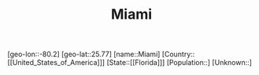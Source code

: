 ﻿---
title: "Miami"
location: [25.77,-80.2]
type: City
tags:
- geo/City


SpocWebEntityId: 32457
isDeleted: false
confidential: public

---
[geo-lon::-80.2]
[geo-lat::25.77]
[name::Miami]
[Country::[[United_States_of_America]]]
[State::[[Florida]]]
[Population::]
[Unknown::]

